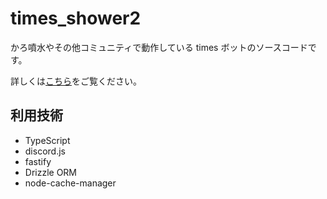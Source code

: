 # times_shower2

かろ噴水やその他コミュニティで動作している times ボットのソースコードです。

詳しくは[こちら](https://zenn.dev/calloc134/articles/c6500f42a54f77)をご覧ください。

## 利用技術

- TypeScript
- discord.js
- fastify
- Drizzle ORM
- node-cache-manager
